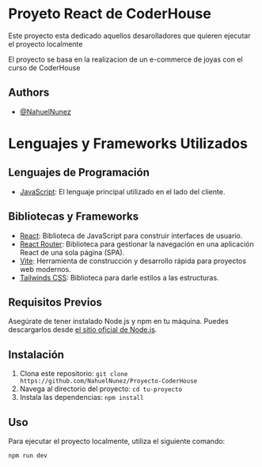 # Proyeto React de CoderHouse

Este proyecto esta dedicado aquellos desarolladores que quieren ejecutar el proyecto localmente

El proyecto se basa en la realizacion de un e-commerce de joyas con el curso de CoderHouse

## Authors

- [@NahuelNunez](https://github.com/NahuelNunez)

# Lenguajes y Frameworks Utilizados

## Lenguajes de Programación

- [JavaScript](https://developer.mozilla.org/en-US/docs/Web/JavaScript): El lenguaje principal utilizado en el lado del cliente.

## Bibliotecas y Frameworks

- [React](https://reactjs.org/): Biblioteca de JavaScript para construir interfaces de usuario.
- [React Router](https://reactrouter.com/): Biblioteca para gestionar la navegación en una aplicación React de una sola página (SPA).
- [Vite](https://vitejs.dev/): Herramienta de construcción y desarrollo rápida para proyectos web modernos.
- [Tailwinds CSS](https://tailwindcss.com): Biblioteca para darle estilos a las estructuras.

## Requisitos Previos

Asegúrate de tener instalado Node.js y npm en tu máquina. Puedes descargarlos desde [el sitio oficial de Node.js](https://nodejs.org/).

## Instalación

1. Clona este repositorio: `git clone https://github.com/NahuelNunez/Proyecto-CoderHouse`
2. Navega al directorio del proyecto: `cd tu-proyecto`
3. Instala las dependencias: `npm install`

## Uso

Para ejecutar el proyecto localmente, utiliza el siguiente comando:

```bash
npm run dev





```
